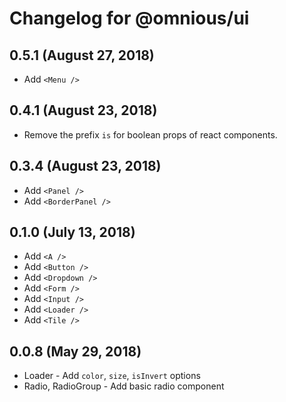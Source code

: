 # Changelog for @omnious/ui

## 0.5.1 (August 27, 2018)

- Add `<Menu />`

## 0.4.1 (August 23, 2018)

- Remove the prefix `is` for boolean props of react components.

## 0.3.4 (August 23, 2018)

- Add `<Panel />`
- Add `<BorderPanel />`

## 0.1.0 (July 13, 2018)

- Add `<A />`
- Add `<Button />`
- Add `<Dropdown />`
- Add `<Form />`
- Add `<Input />`
- Add `<Loader />`
- Add `<Tile />`

## 0.0.8 (May 29, 2018)

- Loader - Add `color`, `size`, `isInvert` options
- Radio, RadioGroup - Add basic radio component
